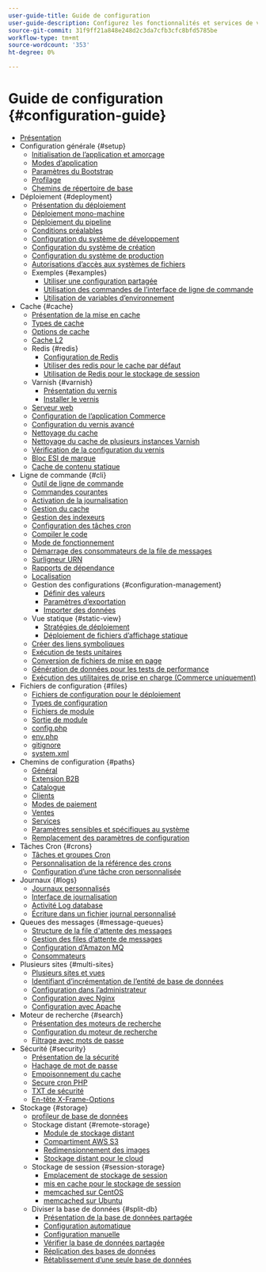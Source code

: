 ```yaml
---
user-guide-title: Guide de configuration
user-guide-description: Configurez les fonctionnalités et services de votre application Adobe Commerce ou Magento Open Source.
source-git-commit: 31f9ff21a848e248d2c3da7cfb3cfc8bfd5785be
workflow-type: tm+mt
source-wordcount: '353'
ht-degree: 0%

---
```



# Guide de configuration {#configuration-guide}

+ [Présentation](overview.md)
+ Configuration générale {#setup}
   + [Initialisation de l’application et amorçage](bootstrap/initialization.md)
   + [Modes d’application](bootstrap/application-modes.md)
   + [Paramètres du Bootstrap](bootstrap/set-parameters.md)
   + [Profilage](bootstrap/mage-profiler.md)
   + [Chemins de répertoire de base](bootstrap/mage-directory.md)
+ Déploiement {#deployment}
   + [Présentation du déploiement](deployment/overview.md)
   + [Déploiement mono-machine](deployment/single-machine.md)
   + [Déploiement du pipeline](deployment/technical-details.md)
   + [Conditions préalables](deployment/prerequisites.md)
   + [Configuration du système de développement](deployment/development-system.md)
   + [Configuration du système de création](deployment/build-system.md)
   + [Configuration du système de production](deployment/production-system.md)
   + [Autorisations d’accès aux systèmes de fichiers](deployment/file-system-permissions.md)
   + Exemples {#examples}
      + [Utiliser une configuration partagée](deployment/example-shared-configuration.md)
      + [Utilisation des commandes de l’interface de ligne de commande](deployment/example-using-cli.md)
      + [Utilisation de variables d’environnement](deployment/example-environment-variables.md)
+ Cache {#cache}
   + [Présentation de la mise en cache](cache/caching-overview.md)
   + [Types de cache](cache/cache-types.md)
   + [Options de cache](cache/cache-options.md)
   + [Cache L2](cache/level-two-cache.md)
   + Redis {#redis}
      + [Configuration de Redis](cache/config-redis.md)
      + [Utiliser des redis pour le cache par défaut](cache/redis-pg-cache.md)
      + [Utilisation de Redis pour le stockage de session](cache/redis-session.md)
   + Varnish {#varnish}
      + [Présentation du vernis](cache/config-varnish.md)
      + [Installer le vernis](cache/config-varnish-install.md)
   + [Serveur web](cache/config-varnish-server.md)
   + [Configuration de l’application Commerce](cache/configure-varnish-commerce.md)
   + [Configuration du vernis avancé](cache/config-varnish-advanced.md)
   + [Nettoyage du cache](cache/use-varnish-cache.md)
   + [Nettoyage du cache de plusieurs instances Varnish](cache/use-multiple-varnish-cache.md)
   + [Vérification de la configuration du vernis](cache/config-varnish-final.md)
   + [Bloc ESI de marque](cache/use-varnish-esi.md)
   + [Cache de contenu statique](cache/static-content-signing.md)
+ Ligne de commande {#cli}
   + [Outil de ligne de commande](cli/config-cli.md)
   + [Commandes courantes](cli/common-cli-commands.md)
   + [Activation de la journalisation](cli/enable-logging.md)
   + [Gestion du cache](cli/manage-cache.md)
   + [Gestion des indexeurs](cli/manage-indexers.md)
   + [Configuration des tâches cron](cli/configure-cron-jobs.md)
   + [Compiler le code](cli/code-compiler.md)
   + [Mode de fonctionnement](cli/set-mode.md)
   + [Démarrage des consommateurs de la file de messages](cli/start-message-queues.md)
   + [Surligneur URN](cli/urn-highlighter.md)
   + [Rapports de dépendance](cli/dependency-reports.md)
   + [Localisation](cli/localization.md)
   + Gestion des configurations {#configuration-management}
      + [Définir des valeurs](cli/set-configuration-values.md)
      + [Paramètres d’exportation](cli/export-configuration.md)
      + [Importer des données](cli/import-configuration.md)
   + Vue statique {#static-view}
      + [Stratégies de déploiement](cli/static-view-file-strategy.md)
      + [Déploiement de fichiers d’affichage statique](cli/static-view-file-deployment.md)
   + [Créer des liens symboliques](cli/create-symlinks.md)
   + [Exécution de tests unitaires](cli/unit-tests.md)
   + [Conversion de fichiers de mise en page](cli/convert-layout-files.md)
   + [Génération de données pour les tests de performance](cli/generate-data.md)
   + [Exécution des utilitaires de prise en charge (Commerce uniquement)](cli/run-support-utilities.md)
+ Fichiers de configuration {#files}
   + [Fichiers de configuration pour le déploiement](reference/deployment-files.md)
   + [Types de configuration](reference/config-create-types.md)
   + [Fichiers de module](reference/module-files.md)
   + [Sortie de module](reference/disable-module-output.md)
   + [config.php](reference/config-reference-configphp.md)
   + [env.php](reference/config-reference-envphp.md)
   + [gitignore](reference/config-reference-gitignore.md)
   + [system.xml](reference/config-reference-systemxml.md)
+ Chemins de configuration {#paths}
   + [Général](reference/config-reference-general.md)
   + [Extension B2B](reference/config-reference-b2b.md)
   + [Catalogue](reference/config-reference-catalog.md)
   + [Clients](reference/config-reference-customers.md)
   + [Modes de paiement](reference/config-reference-payment.md)
   + [Ventes](reference/config-reference-sales.md)
   + [Services](reference/config-reference-services.md)
   + [Paramètres sensibles et spécifiques au système](reference/config-reference-sens.md)
   + [Remplacement des paramètres de configuration](reference/override-config-settings.md)
+ Tâches Cron {#crons}
   + [Tâches et groupes Cron](cron/custom-cron.md)
   + [Personnalisation de la référence des crons](cron/custom-cron-reference.md)
   + [Configuration d’une tâche cron personnalisée](cron/custom-cron-tutorial.md)
+ Journaux {#logs}
   + [Journaux personnalisés](logs/custom-logging.md)
   + [Interface de journalisation](logs/logger-interface.md)
   + [Activité Log database](logs/database-activity.md)
   + [Écriture dans un fichier journal personnalisé](logs/custom-log-files.md)
+ Queues des messages {#message-queues}
   + [Structure de la file d&#39;attente des messages](queues/message-queue-framework.md)
   + [Gestion des files d’attente de messages](queues/manage-message-queues.md)
   + [Configuration d’Amazon MQ](queues/aws-mq.md)
   + [Consommateurs](queues/consumers.md)
+ Plusieurs sites {#multi-sites}
   + [Plusieurs sites et vues](multi-sites/ms-overview.md)
   + [Identifiant d’incrémentation de l’entité de base de données](multi-sites/change-increment-id.md)
   + [Configuration dans l’administrateur](multi-sites/ms-admin.md)
   + [Configuration avec Nginx](multi-sites/ms-nginx.md)
   + [Configuration avec Apache](multi-sites/ms-apache.md)
+ Moteur de recherche {#search}
   + [Présentation des moteurs de recherche](search/overview-search.md)
   + [Configuration du moteur de recherche](search/configure-search-engine.md)
   + [Filtrage avec mots de passe](search/search-stopwords.md)
+ Sécurité {#security}
   + [Présentation de la sécurité](security/overview.md)
   + [Hachage de mot de passe](security/password-hashing.md)
   + [Empoisonnement du cache](security/cache-poisoning.md)
   + [Secure cron PHP](security/secure-cron-php.md)
   + [TXT de sécurité](security/security-txt.md)
   + [En-tête X-Frame-Options](security/xframe-options.md)
+ Stockage {#storage}
   + [profileur de base de données](storage/db-profiler.md)
   + Stockage distant {#remote-storage}
      + [Module de stockage distant](remote-storage/remote-storage.md)
      + [Compartiment AWS S3](remote-storage/remote-storage-aws-s3.md)
      + [Redimensionnement des images](remote-storage/remote-storage-image-resize.md)
      + [Stockage distant pour le cloud](remote-storage/cloud-support.md)
   + Stockage de session {#session-storage}
      + [Emplacement de stockage de session](storage/sessions.md)
      + [mis en cache pour le stockage de session](storage/memcached.md)
      + [memcached sur CentOS](storage/memcache-centos.md)
      + [memcached sur Ubuntu](storage/memcache-ubuntu.md)
   + Diviser la base de données {#split-db}
      + [Présentation de la base de données partagée](storage/multi-master.md)
      + [Configuration automatique](storage/multi-master-masterdb.md)
      + [Configuration manuelle](storage/multi-master-manual.md)
      + [Vérifier la base de données partagée](storage/multi-master-verify.md)
      + [Réplication des bases de données](storage/multi-master-replication.md)
      + [Rétablissement d’une seule base de données](storage/revert-split-database.md)
